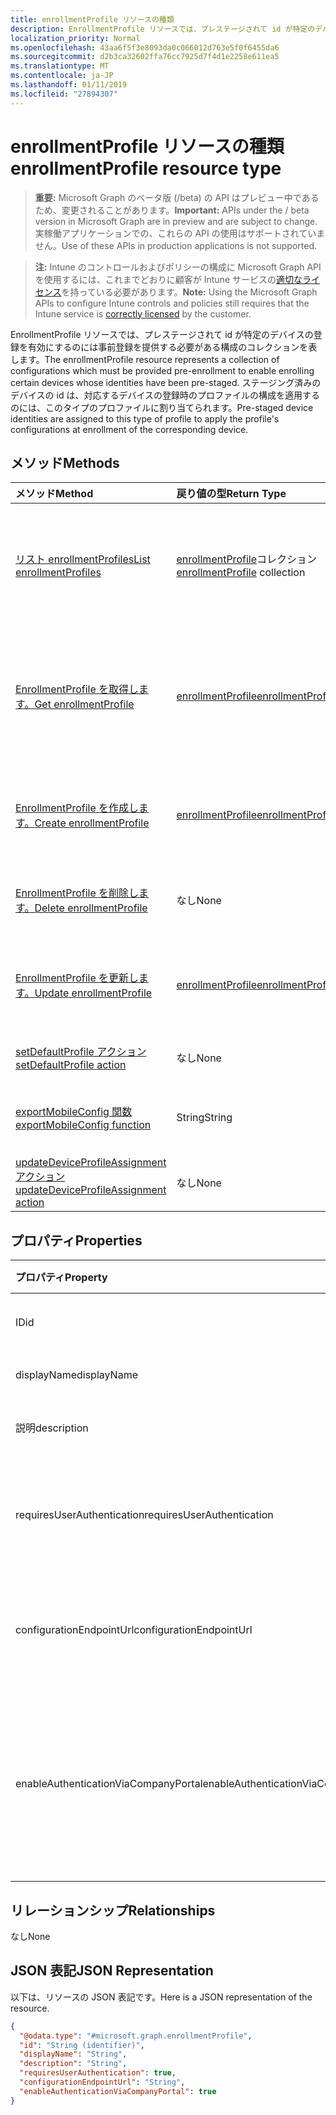 ```yaml
---
title: enrollmentProfile リソースの種類
description: EnrollmentProfile リソースでは、プレステージされて id が特定のデバイスの登録を有効にするのには事前登録を提供する必要がある構成のコレクションを表します。 ステージング済みのデバイスの id は、対応するデバイスの登録時のプロファイルの構成を適用するのには、このタイプのプロファイルに割り当てられます。
localization_priority: Normal
ms.openlocfilehash: 43aa6f5f3e8093da0c066012d763e5f0f6455da6
ms.sourcegitcommit: d2b3ca32602ffa76cc7925d7f4d1e2258e611ea5
ms.translationtype: MT
ms.contentlocale: ja-JP
ms.lasthandoff: 01/11/2019
ms.locfileid: "27894307"
---
```

# <a name="enrollmentprofile-resource-type"></a><span data-ttu-id="7f564-104">enrollmentProfile リソースの種類</span><span class="sxs-lookup"><span data-stu-id="7f564-104">enrollmentProfile resource type</span></span>

> <span data-ttu-id="7f564-105">**重要:** Microsoft Graph のベータ版 (/beta) の API はプレビュー中であるため、変更されることがあります。</span><span class="sxs-lookup"><span data-stu-id="7f564-105">**Important:** APIs under the / beta version in Microsoft Graph are in preview and are subject to change.</span></span> <span data-ttu-id="7f564-106">実稼働アプリケーションでの、これらの API の使用はサポートされていません。</span><span class="sxs-lookup"><span data-stu-id="7f564-106">Use of these APIs in production applications is not supported.</span></span>

> <span data-ttu-id="7f564-107">**注:** Intune のコントロールおよびポリシーの構成に Microsoft Graph API を使用するには、これまでどおりに顧客が Intune サービスの[適切なライセンス](https://go.microsoft.com/fwlink/?linkid=839381)を持っている必要があります。</span><span class="sxs-lookup"><span data-stu-id="7f564-107">**Note:** Using the Microsoft Graph APIs to configure Intune controls and policies still requires that the Intune service is [correctly licensed](https://go.microsoft.com/fwlink/?linkid=839381) by the customer.</span></span>

<span data-ttu-id="7f564-108">EnrollmentProfile リソースでは、プレステージされて id が特定のデバイスの登録を有効にするのには事前登録を提供する必要がある構成のコレクションを表します。</span><span class="sxs-lookup"><span data-stu-id="7f564-108">The enrollmentProfile resource represents a collection of configurations which must be provided pre-enrollment to enable enrolling certain devices whose identities have been pre-staged.</span></span> <span data-ttu-id="7f564-109">ステージング済みのデバイスの id は、対応するデバイスの登録時のプロファイルの構成を適用するのには、このタイプのプロファイルに割り当てられます。</span><span class="sxs-lookup"><span data-stu-id="7f564-109">Pre-staged device identities are assigned to this type of profile to apply the profile's configurations at enrollment of the corresponding device.</span></span>
## <a name="methods"></a><span data-ttu-id="7f564-110">メソッド</span><span class="sxs-lookup"><span data-stu-id="7f564-110">Methods</span></span>
|<span data-ttu-id="7f564-111">メソッド</span><span class="sxs-lookup"><span data-stu-id="7f564-111">Method</span></span>|<span data-ttu-id="7f564-112">戻り値の型</span><span class="sxs-lookup"><span data-stu-id="7f564-112">Return Type</span></span>|<span data-ttu-id="7f564-113">説明</span><span class="sxs-lookup"><span data-stu-id="7f564-113">Description</span></span>|
|:---|:---|:---|
|[<span data-ttu-id="7f564-114">リスト enrollmentProfiles</span><span class="sxs-lookup"><span data-stu-id="7f564-114">List enrollmentProfiles</span></span>](../api/intune-enrollment-enrollmentprofile-list.md)|<span data-ttu-id="7f564-115">[enrollmentProfile](../resources/intune-enrollment-enrollmentprofile.md)コレクション</span><span class="sxs-lookup"><span data-stu-id="7f564-115">[enrollmentProfile](../resources/intune-enrollment-enrollmentprofile.md) collection</span></span>|<span data-ttu-id="7f564-116">[EnrollmentProfile](../resources/intune-enrollment-enrollmentprofile.md)オブジェクトのプロパティと関係を一覧表示します。</span><span class="sxs-lookup"><span data-stu-id="7f564-116">List properties and relationships of the [enrollmentProfile](../resources/intune-enrollment-enrollmentprofile.md) objects.</span></span>|
|[<span data-ttu-id="7f564-117">EnrollmentProfile を取得します。</span><span class="sxs-lookup"><span data-stu-id="7f564-117">Get enrollmentProfile</span></span>](../api/intune-enrollment-enrollmentprofile-get.md)|[<span data-ttu-id="7f564-118">enrollmentProfile</span><span class="sxs-lookup"><span data-stu-id="7f564-118">enrollmentProfile</span></span>](../resources/intune-enrollment-enrollmentprofile.md)|<span data-ttu-id="7f564-119">[EnrollmentProfile](../resources/intune-enrollment-enrollmentprofile.md)オブジェクトのプロパティと関係を参照してください。</span><span class="sxs-lookup"><span data-stu-id="7f564-119">Read properties and relationships of the [enrollmentProfile](../resources/intune-enrollment-enrollmentprofile.md) object.</span></span>|
|[<span data-ttu-id="7f564-120">EnrollmentProfile を作成します。</span><span class="sxs-lookup"><span data-stu-id="7f564-120">Create enrollmentProfile</span></span>](../api/intune-enrollment-enrollmentprofile-create.md)|[<span data-ttu-id="7f564-121">enrollmentProfile</span><span class="sxs-lookup"><span data-stu-id="7f564-121">enrollmentProfile</span></span>](../resources/intune-enrollment-enrollmentprofile.md)|<span data-ttu-id="7f564-122">新しい[enrollmentProfile](../resources/intune-enrollment-enrollmentprofile.md)オブジェクトを作成します。</span><span class="sxs-lookup"><span data-stu-id="7f564-122">Create a new [enrollmentProfile](../resources/intune-enrollment-enrollmentprofile.md) object.</span></span>|
|[<span data-ttu-id="7f564-123">EnrollmentProfile を削除します。</span><span class="sxs-lookup"><span data-stu-id="7f564-123">Delete enrollmentProfile</span></span>](../api/intune-enrollment-enrollmentprofile-delete.md)|<span data-ttu-id="7f564-124">なし</span><span class="sxs-lookup"><span data-stu-id="7f564-124">None</span></span>|<span data-ttu-id="7f564-125">の[enrollmentProfile](../resources/intune-enrollment-enrollmentprofile.md)を削除します。</span><span class="sxs-lookup"><span data-stu-id="7f564-125">Deletes a [enrollmentProfile](../resources/intune-enrollment-enrollmentprofile.md).</span></span>|
|[<span data-ttu-id="7f564-126">EnrollmentProfile を更新します。</span><span class="sxs-lookup"><span data-stu-id="7f564-126">Update enrollmentProfile</span></span>](../api/intune-enrollment-enrollmentprofile-update.md)|[<span data-ttu-id="7f564-127">enrollmentProfile</span><span class="sxs-lookup"><span data-stu-id="7f564-127">enrollmentProfile</span></span>](../resources/intune-enrollment-enrollmentprofile.md)|<span data-ttu-id="7f564-128">[EnrollmentProfile](../resources/intune-enrollment-enrollmentprofile.md)オブジェクトのプロパティを更新します。</span><span class="sxs-lookup"><span data-stu-id="7f564-128">Update the properties of a [enrollmentProfile](../resources/intune-enrollment-enrollmentprofile.md) object.</span></span>|
|[<span data-ttu-id="7f564-129">setDefaultProfile アクション</span><span class="sxs-lookup"><span data-stu-id="7f564-129">setDefaultProfile action</span></span>](../api/intune-enrollment-enrollmentprofile-setdefaultprofile.md)|<span data-ttu-id="7f564-130">なし</span><span class="sxs-lookup"><span data-stu-id="7f564-130">None</span></span>|<span data-ttu-id="7f564-131">まだ文書化されていません</span><span class="sxs-lookup"><span data-stu-id="7f564-131">Not yet documented</span></span>|
|[<span data-ttu-id="7f564-132">exportMobileConfig 関数</span><span class="sxs-lookup"><span data-stu-id="7f564-132">exportMobileConfig function</span></span>](../api/intune-enrollment-enrollmentprofile-exportmobileconfig.md)|<span data-ttu-id="7f564-133">String</span><span class="sxs-lookup"><span data-stu-id="7f564-133">String</span></span>|<span data-ttu-id="7f564-134">モバイルの構成をエクスポートします。</span><span class="sxs-lookup"><span data-stu-id="7f564-134">Exports the mobile configuration</span></span>|
|[<span data-ttu-id="7f564-135">updateDeviceProfileAssignment アクション</span><span class="sxs-lookup"><span data-stu-id="7f564-135">updateDeviceProfileAssignment action</span></span>](../api/intune-enrollment-enrollmentprofile-updatedeviceprofileassignment.md)|<span data-ttu-id="7f564-136">なし</span><span class="sxs-lookup"><span data-stu-id="7f564-136">None</span></span>|<span data-ttu-id="7f564-137">まだ文書化されていません</span><span class="sxs-lookup"><span data-stu-id="7f564-137">Not yet documented</span></span>|

## <a name="properties"></a><span data-ttu-id="7f564-138">プロパティ</span><span class="sxs-lookup"><span data-stu-id="7f564-138">Properties</span></span>
|<span data-ttu-id="7f564-139">プロパティ</span><span class="sxs-lookup"><span data-stu-id="7f564-139">Property</span></span>|<span data-ttu-id="7f564-140">種類</span><span class="sxs-lookup"><span data-stu-id="7f564-140">Type</span></span>|<span data-ttu-id="7f564-141">説明</span><span class="sxs-lookup"><span data-stu-id="7f564-141">Description</span></span>|
|:---|:---|:---|
|<span data-ttu-id="7f564-142">ID</span><span class="sxs-lookup"><span data-stu-id="7f564-142">id</span></span>|<span data-ttu-id="7f564-143">String</span><span class="sxs-lookup"><span data-stu-id="7f564-143">String</span></span>|<span data-ttu-id="7f564-144">オブジェクトの GUID</span><span class="sxs-lookup"><span data-stu-id="7f564-144">The GUID for the object</span></span>|
|<span data-ttu-id="7f564-145">displayName</span><span class="sxs-lookup"><span data-stu-id="7f564-145">displayName</span></span>|<span data-ttu-id="7f564-146">String</span><span class="sxs-lookup"><span data-stu-id="7f564-146">String</span></span>|<span data-ttu-id="7f564-147">プロファイルの名前</span><span class="sxs-lookup"><span data-stu-id="7f564-147">Name of the profile</span></span>|
|<span data-ttu-id="7f564-148">説明</span><span class="sxs-lookup"><span data-stu-id="7f564-148">description</span></span>|<span data-ttu-id="7f564-149">String</span><span class="sxs-lookup"><span data-stu-id="7f564-149">String</span></span>|<span data-ttu-id="7f564-150">プロファイルの説明</span><span class="sxs-lookup"><span data-stu-id="7f564-150">Description of the profile</span></span>|
|<span data-ttu-id="7f564-151">requiresUserAuthentication</span><span class="sxs-lookup"><span data-stu-id="7f564-151">requiresUserAuthentication</span></span>|<span data-ttu-id="7f564-152">ブール型</span><span class="sxs-lookup"><span data-stu-id="7f564-152">Boolean</span></span>|<span data-ttu-id="7f564-153">プロファイルにユーザー認証が必要なかどうかを示します</span><span class="sxs-lookup"><span data-stu-id="7f564-153">Indicates if the profile requires user authentication</span></span>|
|<span data-ttu-id="7f564-154">configurationEndpointUrl</span><span class="sxs-lookup"><span data-stu-id="7f564-154">configurationEndpointUrl</span></span>|<span data-ttu-id="7f564-155">String</span><span class="sxs-lookup"><span data-stu-id="7f564-155">String</span></span>|<span data-ttu-id="7f564-156">登録に使用するエンドポイントの url を構成</span><span class="sxs-lookup"><span data-stu-id="7f564-156">Configuration endpoint url to use for Enrollment</span></span>|
|<span data-ttu-id="7f564-157">enableAuthenticationViaCompanyPortal</span><span class="sxs-lookup"><span data-stu-id="7f564-157">enableAuthenticationViaCompanyPortal</span></span>|<span data-ttu-id="7f564-158">ブール型</span><span class="sxs-lookup"><span data-stu-id="7f564-158">Boolean</span></span>|<span data-ttu-id="7f564-159">アップルらくらく企業ポータルではなくを使用して認証することを示します。</span><span class="sxs-lookup"><span data-stu-id="7f564-159">Indicates to authenticate with Apple Setup Assistant instead of Company Portal.</span></span>|

## <a name="relationships"></a><span data-ttu-id="7f564-160">リレーションシップ</span><span class="sxs-lookup"><span data-stu-id="7f564-160">Relationships</span></span>
<span data-ttu-id="7f564-161">なし</span><span class="sxs-lookup"><span data-stu-id="7f564-161">None</span></span>
## <a name="json-representation"></a><span data-ttu-id="7f564-162">JSON 表記</span><span class="sxs-lookup"><span data-stu-id="7f564-162">JSON Representation</span></span>
<span data-ttu-id="7f564-163">以下は、リソースの JSON 表記です。</span><span class="sxs-lookup"><span data-stu-id="7f564-163">Here is a JSON representation of the resource.</span></span>
<!-- {
  "blockType": "resource",
  "keyProperty": "id",
  "@odata.type": "microsoft.graph.enrollmentProfile"
}
-->
``` json
{
  "@odata.type": "#microsoft.graph.enrollmentProfile",
  "id": "String (identifier)",
  "displayName": "String",
  "description": "String",
  "requiresUserAuthentication": true,
  "configurationEndpointUrl": "String",
  "enableAuthenticationViaCompanyPortal": true
}
```





